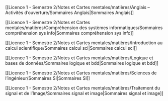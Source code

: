 [[Licence 1 - Semestre 2/Notes et Cartes mentales/matières/Anglais – Activités d’ouverture/Sommaires Anglais|Sommaires Anglais]]

  

[[Licence 1 - Semestre 2/Notes et Cartes mentales/matières/Compréhension des systèmes informatiques/Sommaires compréhension sys info|Sommaires compréhension sys info]]

  

[[Licence 1 - Semestre 2/Notes et Cartes mentales/matières/Introduction au calcul scientifique/Sommaires calcul sci|Sommaires calcul sci]]

  

[[Licence 1 - Semestre 2/Notes et Cartes mentales/matières/Logique et bases de données/Sommaires logique et bdd|Sommaires logique et bdd]]

  

[[Licence 1 - Semestre 2/Notes et Cartes mentales/matières/Sciences de l’ingénieur/Sommaires SI|Sommaires SI]]

  

[[Licence 1 - Semestre 2/Notes et Cartes mentales/matières/Traitement du signal et de l’Image/Sommaires signal et image|Sommaires signal et image]]